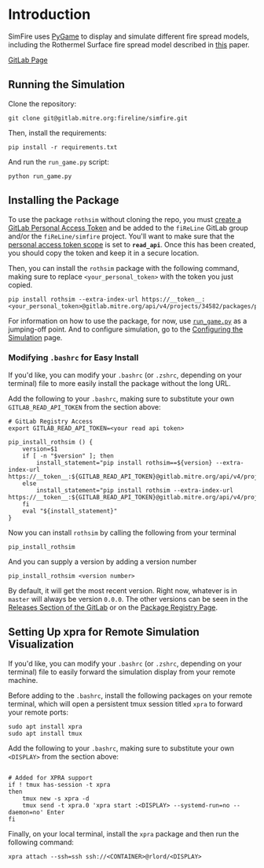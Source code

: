 # Introduction

SimFire uses [PyGame](https://www.pygame.org/wiki/about) to display and simulate different fire spread models, including the Rothermel Surface fire spread model described in [this](https://www.fs.fed.us/rm/pubs_series/rmrs/gtr/rmrs_gtr371.pdf) paper.

[GitLab Page](https://gitlab.mitre.org/fireline/simfire)

## Running the Simulation

Clone the repository:

```shell
git clone git@gitlab.mitre.org:fireline/simfire.git
```

Then, install the requirements:

```shell
pip install -r requirements.txt
```

And run the `run_game.py` script:

```shell
python run_game.py
```

## Installing the Package

To use the package `rothsim` without cloning the repo, you must [create a GitLab Personal Access Token](https://docs.gitlab.com/ee/user/profile/personal_access_tokens.html#create-a-personal-access-token) and be added to the `fiReLine` GitLab group and/or the `fiReLine/simfire` project. You'll want to make sure that the [personal access token scope](https://docs.gitlab.com/ee/user/profile/personal_access_tokens.html#personal-access-token-scopes) is set to **`read_api`**. Once this has been created, you should copy the token and keep it in a secure location.

Then, you can install the `rothsim` package with the following command, making sure to replace `<your_personal_token>` with the token you just copied.

```shell
pip install rothsim --extra-index-url https://__token__:<your_personal_token>@gitlab.mitre.org/api/v4/projects/34582/packages/pypi/simple
```

For information on how to use the package, for now, use [`run_game.py`](https://gitlab.mitre.org/fireline/simfire/-/blob/master/run_game.py) as a jumping-off point. And to configure simulation, go to the [Configuring the Simulation](config.md) page.

### Modifying `.bashrc` for Easy Install

If you'd like, you can modify your `.bashrc` (or `.zshrc`, depending on your terminal) file to more easily install the package without the long URL.

Add the following to your `.bashrc`, making sure to substitute your own `GITLAB_READ_API_TOKEN` from the section above:

```shell
# GitLab Registry Access
export GITLAB_READ_API_TOKEN=<your read api token>

pip_install_rothsim () {
    version=$1
    if [ -n "$version" ]; then
        install_statement="pip install rothsim==${version} --extra-index-url https://__token__:${GITLAB_READ_API_TOKEN}@gitlab.mitre.org/api/v4/projects/34582/packages/pypi/simple"
    else
        install_statement="pip install rothsim --extra-index-url https://__token__:${GITLAB_READ_API_TOKEN}@gitlab.mitre.org/api/v4/projects/34582/packages/pypi/simple"
    fi
    eval "${install_statement}"
}
```

Now you can install `rothsim` by calling the following from your terminal

```shell
pip_install_rothsim
```

And you can supply a version by adding a version number

```shell
pip_install_rothsim <version number>

```

By default, it will get the most recent version. Right now, whatever is in `master` will always be version `0.0.0`. The other versions can be seen in the [Releases Section of the GitLab](https://gitlab.mitre.org/fireline/simfire/-/releases) or on the [Package Registry Page](https://gitlab.mitre.org/fireline/simfire/-/packages).


## Setting Up xpra for Remote Simulation Visualization

If you'd like, you can modify your `.bashrc` (or `.zshrc`, depending on your terminal) file to easily forward the simulation display from your remote machine.

Before adding to the `.bashrc`, install the following packages on your remote terminal, which will open a persistent tmux session titled `xpra` to forward your remote ports:

```shell
sudo apt install xpra
sudo apt install tmux
```

Add the following to your `.bashrc`, making sure to substitute your own `<DISPLAY>` from the section above:

```shell

# Added for XPRA support
if ! tmux has-session -t xpra
then
    tmux new -s xpra -d
    tmux send -t xpra.0 'xpra start :<DISPLAY> --systemd-run=no --daemon=no' Enter
fi

```

Finally, on your local terminal, install the `xpra` package and then run the following command:

```shell
xpra attach --ssh=ssh ssh://<CONTAINER>@rlord/<DISPLAY>
```
